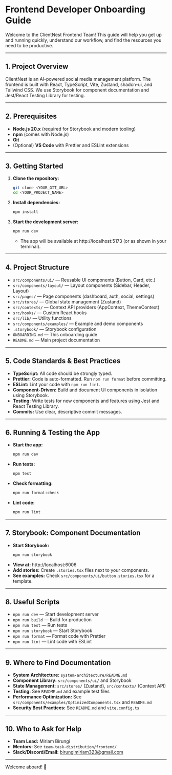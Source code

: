 # Frontend Developer Onboarding Guide

Welcome to the ClientNest Frontend Team! This guide will help you get up and running quickly, understand our workflow, and find the resources you need to be productive.

---

## 1. Project Overview

ClientNest is an AI-powered social media management platform. The frontend is built with React, TypeScript, Vite, Zustand, shadcn-ui, and Tailwind CSS. We use Storybook for component documentation and Jest/React Testing Library for testing.

---

## 2. Prerequisites

- **Node.js 20.x** (required for Storybook and modern tooling)
- **npm** (comes with Node.js)
- **Git**
- (Optional) **VS Code** with Prettier and ESLint extensions

---

## 3. Getting Started

1. **Clone the repository:**
   ```sh
   git clone <YOUR_GIT_URL>
   cd <YOUR_PROJECT_NAME>
   ```
2. **Install dependencies:**
   ```sh
   npm install
   ```
3. **Start the development server:**
   ```sh
   npm run dev
   ```
   - The app will be available at http://localhost:5173 (or as shown in your terminal).

---

## 4. Project Structure

- `src/components/ui/` — Reusable UI components (Button, Card, etc.)
- `src/components/layout/` — Layout components (Sidebar, Header, Layout)
- `src/pages/` — Page components (dashboard, auth, social, settings)
- `src/stores/` — Global state management (Zustand)
- `src/contexts/` — Context API providers (AppContext, ThemeContext)
- `src/hooks/` — Custom React hooks
- `src/lib/` — Utility functions
- `src/components/examples/` — Example and demo components
- `.storybook/` — Storybook configuration
- `ONBOARDING.md` — This onboarding guide
- `README.md` — Main project documentation

---

## 5. Code Standards & Best Practices

- **TypeScript:** All code should be strongly typed.
- **Prettier:** Code is auto-formatted. Run `npm run format` before committing.
- **ESLint:** Lint your code with `npm run lint`.
- **Component-Driven:** Build and document UI components in isolation using Storybook.
- **Testing:** Write tests for new components and features using Jest and React Testing Library.
- **Commits:** Use clear, descriptive commit messages.

---

## 6. Running & Testing the App

- **Start the app:**
  ```sh
  npm run dev
  ```
- **Run tests:**
  ```sh
  npm test
  ```
- **Check formatting:**
  ```sh
  npm run format:check
  ```
- **Lint code:**
  ```sh
  npm run lint
  ```

---

## 7. Storybook: Component Documentation

- **Start Storybook:**
  ```sh
  npm run storybook
  ```
- **View at:** http://localhost:6006
- **Add stories:** Create `.stories.tsx` files next to your components.
- **See examples:** Check `src/components/ui/button.stories.tsx` for a template.

---

## 8. Useful Scripts

- `npm run dev` — Start development server
- `npm run build` — Build for production
- `npm run test` — Run tests
- `npm run storybook` — Start Storybook
- `npm run format` — Format code with Prettier
- `npm run lint` — Lint code with ESLint

---

## 9. Where to Find Documentation

- **System Architecture:** `system-architecture/README.md`
- **Component Library:** `src/components/ui/` and Storybook
- **State Management:** `src/stores/` (Zustand), `src/contexts/` (Context API)
- **Testing:** See `README.md` and example test files
- **Performance Optimization:** See `src/components/examples/OptimizedComponents.tsx` and `README.md`
- **Security Best Practices:** See `README.md` and `vite.config.ts`

---

## 10. Who to Ask for Help

- **Team Lead:** Miriam Birungi
- **Mentors:** See `team-task-distribution/frontend/`
- **Slack/Discord/Email:** birungimiriam323@gmail.com

---

Welcome aboard! 🚀 